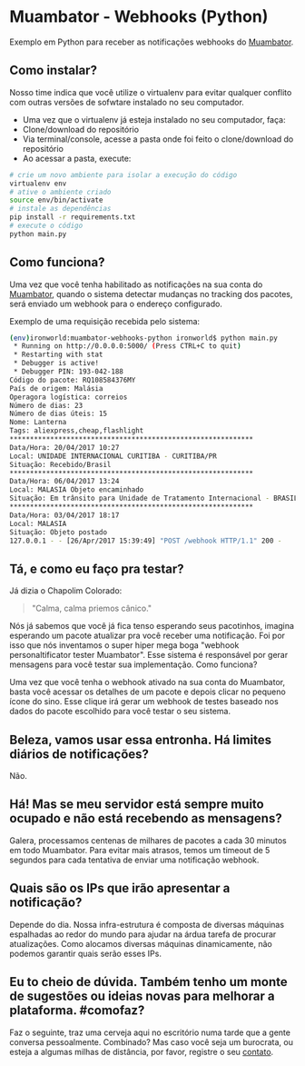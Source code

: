 # Muambator - Webhooks (Python)
Exemplo em Python para receber as notificações webhooks do [Muambator](http://www.muambator.com.br).

## Como instalar?

Nosso time indica que você utilize o virtualenv para evitar qualquer conflito com outras versões de sofwtare instalado no seu computador.

- Uma vez que o virtualenv já esteja instalado no seu computador, faça:
- Clone/download do repositório
- Via terminal/console, acesse a pasta onde foi feito o clone/download do repositório
- Ao acessar a pasta, execute:

```sh
# crie um novo ambiente para isolar a execução do código
virtualenv env
# ative o ambiente criado
source env/bin/activate
# instale as dependências
pip install -r requirements.txt
# execute o código
python main.py
```

## Como funciona?

Uma vez que você tenha habilitado as notificações na sua conta do [Muambator](http://www.muambator.com.br), quando o sistema detectar mudanças no tracking dos pacotes, será enviado um webhook para o endereço configurado. 

Exemplo de uma requisição recebida pelo sistema:

```sh
(env)ironworld:muambator-webhooks-python ironworld$ python main.py
 * Running on http://0.0.0.0:5000/ (Press CTRL+C to quit)
 * Restarting with stat
 * Debugger is active!
 * Debugger PIN: 193-042-188
Código do pacote: RQ108584376MY
País de origem: Malásia
Operagora logística: correios
Número de dias: 23
Número de dias úteis: 15
Nome: Lanterna
Tags: aliexpress,cheap,flashlight
************************************************************
Data/Hora: 20/04/2017 10:27
Local: UNIDADE INTERNACIONAL CURITIBA - CURITIBA/PR
Situação: Recebido/Brasil
************************************************************
Data/Hora: 06/04/2017 13:24
Local: MALASIA Objeto encaminhado
Situação: Em trânsito para Unidade de Tratamento Internacional - BRASIL/BR
************************************************************
Data/Hora: 03/04/2017 18:17
Local: MALASIA
Situação: Objeto postado
127.0.0.1 - - [26/Apr/2017 15:39:49] "POST /webhook HTTP/1.1" 200 -
```

## Tá, e como eu faço pra testar?

Já dizia o Chapolim Colorado:

> "Calma, calma priemos cânico." 

Nós já sabemos que você já fica tenso esperando seus pacotinhos, imagina esperando um pacote atualizar pra você receber uma notificação. Foi por isso que nós inventamos o super hiper mega boga "webhook personaltificator tester Muambator". Esse sistema é responsável por gerar mensagens para você testar sua  implementação. Como funciona? 

Uma vez que você tenha o webhook ativado na sua conta do Muambator, basta você acessar os detalhes de um pacote e depois clicar no pequeno ícone do sino. Esse clique irá gerar um webhook de testes baseado nos dados do pacote escolhido para você testar o seu sistema.

## Beleza, vamos usar essa entronha. Há limites diários de notificações?

Não.

## Há! Mas se meu servidor está sempre muito ocupado e não está recebendo as mensagens?

Galera, processamos centenas de milhares de pacotes a cada 30 minutos em todo Muambator. Para evitar mais atrasos, temos um timeout de 5 segundos para cada tentativa de enviar uma notificação webhook.

## Quais são os IPs que irão apresentar a notificação?

Depende do dia. Nossa infra-estrutura é composta de diversas máquinas espalhadas ao redor do mundo para ajudar na árdua tarefa de procurar atualizações. Como alocamos diversas máquinas dinamicamente, não podemos garantir quais serão esses IPs.

## Eu to cheio de dúvida. Também tenho um monte de sugestões ou ideias novas para melhorar a plataforma. #comofaz?

Faz o seguinte, traz uma cerveja aqui no escritório numa tarde que a gente conversa pessoalmente. Combinado? Mas caso você seja um burocrata, ou esteja a algumas milhas de distância, por favor, registre o seu [contato](http://www.muambator.com.br/contato/).